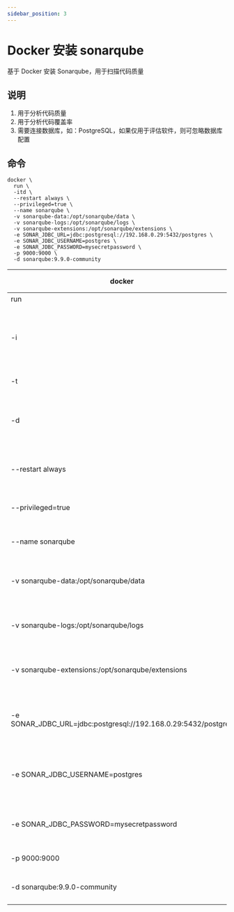 ```yaml
---
sidebar_position: 3
---
```


# Docker 安装 sonarqube

基于 Docker 安装 Sonarqube，用于扫描代码质量

## 说明

1. 用于分析代码质量
2. 用于分析代码覆盖率
3. 需要连接数据库，如：PostgreSQL，如果仅用于评估软件，则可忽略数据库配置

## 命令

```shell
docker \
  run \
  -itd \
  --restart always \
  --privileged=true \
  --name sonarqube \
  -v sonarqube-data:/opt/sonarqube/data \
  -v sonarqube-logs:/opt/sonarqube/logs \
  -v sonarqube-extensions:/opt/sonarqube/extensions \
  -e SONAR_JDBC_URL=jdbc:postgresql://192.168.0.29:5432/postgres \
  -e SONAR_JDBC_USERNAME=postgres \
  -e SONAR_JDBC_PASSWORD=mysecretpassword \
  -p 9000:9000 \
  -d sonarqube:9.9.0-community
```

| docker                                                         | docker 命令          |
|----------------------------------------------------------------|--------------------|
| run                                                            | 运行                 |
| -i                                                             | 交互式保持STDIN打开，即使未连接 |
| -t                                                             | 分配一个伪tty           |
| -d                                                             | 分离后台运行容器并打印容器ID    |
| --restart always                                               | 容器是否跟随Docker重启     |
| --privileged=true                                              | 授予此容器扩展权限          |
| --name sonarqube                                               | 为容器指定名称            |
| -v sonarqube-data:/opt/sonarqube/data                          | 挂载卷，数据储存路径         |
| -v sonarqube-logs:/opt/sonarqube/logs                          | 挂载卷，日志储存路径         |
| -v sonarqube-extensions:/opt/sonarqube/extensions              | 挂载卷，组件储存路径         |
| -e SONAR_JDBC_URL=jdbc:postgresql://192.168.0.29:5432/postgres | 环境变量，指定数据库连接串      |
| -e SONAR_JDBC_USERNAME=postgres                                | 环境变量，指定数据库用户名      |
| -e SONAR_JDBC_PASSWORD=mysecretpassword                        | 环境变量，指定数据库密码       |
| -p 9000:9000                                                   | 端口映射               |
| -d sonarqube:9.9.0-community                                   | 指定使用的镜像            |
